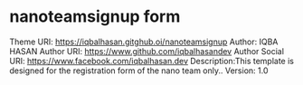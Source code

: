 # nanoteamsignup form
Theme URI: https://iqbalhasan.gitghub.oi/nanoteamsignup
Author: IQBA HASAN
Author URI: https://www.github.com/iqbalhasandev
Author Social URI: https://www.facebook.com/iqbalhasan.dev
Description:This template is designed for the registration form of the nano team only..
Version: 1.0